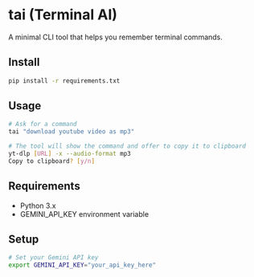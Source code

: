# tai (Terminal AI)

A minimal CLI tool that helps you remember terminal commands.

## Install

```bash
pip install -r requirements.txt
```

## Usage

```bash
# Ask for a command
tai "download youtube video as mp3"

# The tool will show the command and offer to copy it to clipboard
yt-dlp [URL] -x --audio-format mp3
Copy to clipboard? [y/n]
```

## Requirements

- Python 3.x
- GEMINI_API_KEY environment variable

## Setup

```bash
# Set your Gemini API key
export GEMINI_API_KEY="your_api_key_here"
```
